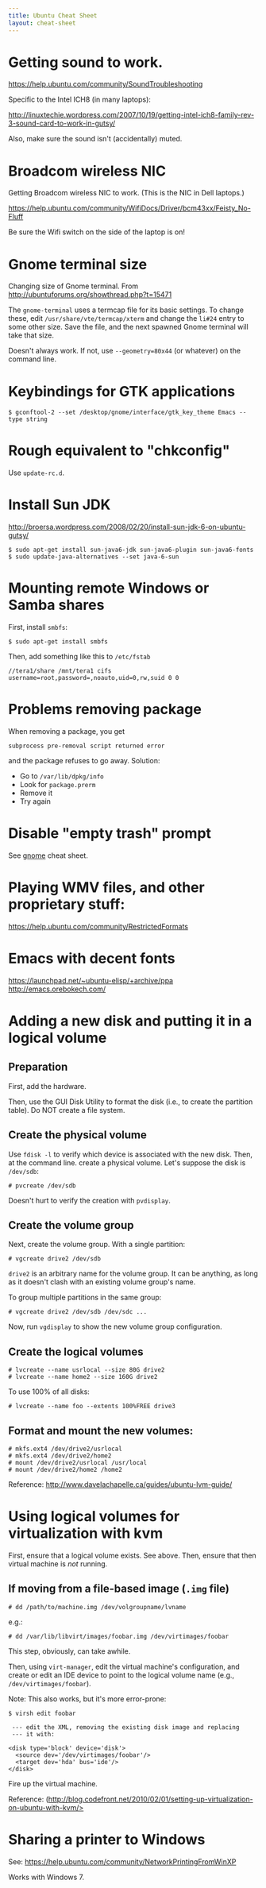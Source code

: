 ```yaml
---
title: Ubuntu Cheat Sheet
layout: cheat-sheet
---
```


# Getting sound to work.

<https://help.ubuntu.com/community/SoundTroubleshooting>

Specific to the Intel ICH8 (in many laptops):

<http://linuxtechie.wordpress.com/2007/10/19/getting-intel-ich8-family-rev-3-sound-card-to-work-in-gutsy/>

Also, make sure the sound isn't (accidentally) muted.

# Broadcom wireless NIC

Getting Broadcom wireless NIC to work. (This is the NIC in Dell laptops.)

<https://help.ubuntu.com/community/WifiDocs/Driver/bcm43xx/Feisty_No-Fluff>

Be sure the Wifi switch on the side of the laptop is on!

# Gnome terminal size

Changing size of Gnome terminal. From
<http://ubuntuforums.org/showthread.php?t=15471>

The `gnome-terminal` uses a termcap file for its basic settings. To change
these, edit `/usr/share/vte/termcap/xterm` and change the `li#24` entry to
some other size. Save the file, and the next spawned Gnome terminal will
take that size.

Doesn't always work. If not, use `--geometry=80x44` (or whatever) on the
command line.

# Keybindings for GTK applications

    $ gconftool-2 --set /desktop/gnome/interface/gtk_key_theme Emacs --type string

# Rough equivalent to "chkconfig"

Use `update-rc.d`.

# Install Sun JDK

<http://broersa.wordpress.com/2008/02/20/install-sun-jdk-6-on-ubuntu-gutsy/>

    $ sudo apt-get install sun-java6-jdk sun-java6-plugin sun-java6-fonts
    $ sudo update-java-alternatives --set java-6-sun

# Mounting remote Windows or Samba shares

First, install `smbfs`:

    $ sudo apt-get install smbfs

Then, add something like this to `/etc/fstab`

    //tera1/share /mnt/tera1 cifs username=root,password=,noauto,uid=0,rw,suid 0 0

# Problems removing package

When removing a package, you get

    subprocess pre-removal script returned error

and the package refuses to go away. Solution:

* Go to `/var/lib/dpkg/info`
* Look for `package.prerm`
* Remove it
* Try again

# Disable "empty trash" prompt

See [gnome](gnome.html) cheat sheet.

# Playing WMV files, and other proprietary stuff:

<https://help.ubuntu.com/community/RestrictedFormats>

# Emacs with decent fonts

<https://launchpad.net/~ubuntu-elisp/+archive/ppa>
<http://emacs.orebokech.com/>

# Adding a new disk and putting it in a logical volume

## Preparation

First, add the hardware.

Then, use the GUI Disk Utility to format the disk (i.e., to create
the partition table). Do NOT create a file system.

## Create the physical volume

Use `fdisk -l` to verify which device is associated with the new disk.
Then, at the command line. create a physical volume. Let's suppose the
disk is `/dev/sdb`:

    # pvcreate /dev/sdb

Doesn't hurt to verify the creation with `pvdisplay`.

## Create the volume group

Next, create the volume group. With a single partition:

    # vgcreate drive2 /dev/sdb

`drive2` is an arbitrary name for the volume group. It can be anything,
as long as it doesn't clash with an existing volume group's name.

To group multiple partitions in the same group:

    # vgcreate drive2 /dev/sdb /dev/sdc ...

Now, run `vgdisplay` to show the new volume group configuration.

## Create the logical volumes

    # lvcreate --name usrlocal --size 80G drive2
    # lvcreate --name home2 --size 160G drive2

To use 100% of all disks:

    # lvcreate --name foo --extents 100%FREE drive3

## Format and mount the new volumes:

    # mkfs.ext4 /dev/drive2/usrlocal
    # mkfs.ext4 /dev/drive2/home2
    # mount /dev/drive2/usrlocal /usr/local
    # mount /dev/drive2/home2 /home2

Reference: <http://www.davelachapelle.ca/guides/ubuntu-lvm-guide/>

# Using logical volumes for virtualization with kvm

First, ensure that a logical volume exists. See above. Then, ensure that
then virtual machine is *not* running.

## If moving from a file-based image (`.img` file)

    # dd /path/to/machine.img /dev/volgroupname/lvname

e.g.:

    # dd /var/lib/libvirt/images/foobar.img /dev/virtimages/foobar

This step, obviously, can take awhile.

Then, using `virt-manager`, edit the virtual machine's configuration, and
create or edit an IDE device to point to the logical volume name
(e.g., `/dev/virtimages/foobar`).

Note: This also works, but it's more error-prone:

    $ virsh edit foobar

     --- edit the XML, removing the existing disk image and replacing
     --- it with:

    <disk type='block' device='disk'>
      <source dev='/dev/virtimages/foobar'/>
      <target dev='hda' bus='ide'/>
    </disk>

Fire up the virtual machine.

Reference: (http://blog.codefront.net/2010/02/01/setting-up-virtualization-on-ubuntu-with-kvm/>

# Sharing a printer to Windows

See: <https://help.ubuntu.com/community/NetworkPrintingFromWinXP>

Works with Windows 7.
